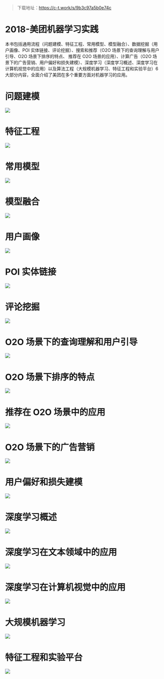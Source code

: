 > 下载地址：https://c-t.work/s/9b3c97a5b0e74c

# 2018-美团机器学习实践

本书包括通用流程（问题建模、特征工程、常用模型、模型融合）、数据挖掘（用户画像、POI 实体链接、评论挖掘）、搜索和推荐（O2O 场景下的查询理解与用户引导、O2O 场景下排序的特点、 推荐在 O2O 场景的应用）、计算广告（O2O 场景下的广告营销、用户偏好和损失建模）、深度学习（深度学习概述、深度学习在计算机视觉中的应用）以及算法工程（大规模机器学习、特征工程和实验平台）6 大部分内容，全面介绍了美团在多个重要方面对机器学习的应用。

# 问题建模

![](https://i.postimg.cc/cC1VbLGD/image.png)

# 特征工程

![](https://i.postimg.cc/gj0TKt3Q/image.png)

# 常用模型

![](https://i.postimg.cc/9FrkRSmq/image.png)

# 模型融合

![](https://i.postimg.cc/762gT1Fy/image.png)

# 用户画像

![](https://i.postimg.cc/43KcrbNh/image.png)

# POI 实体链接

![](https://i.postimg.cc/vZTxVLnS/image.png)

# 评论挖掘

![](https://i.postimg.cc/qRVNSP59/image.png)

# O2O 场景下的查询理解和用户引导

![](https://i.postimg.cc/LXtJpydh/image.png)

# O2O 场景下排序的特点

![](https://i.postimg.cc/Gt9nQ2jr/image.png)

# 推荐在 O2O 场景中的应用

![](https://i.postimg.cc/9XNhfdWf/image.png)

# O2O 场景下的广告营销

![](https://i.postimg.cc/dtkKZh1j/image.png)

# 用户偏好和损失建模

![](https://i.postimg.cc/L8VR2r5c/image.png)

# 深度学习概述

![](https://i.postimg.cc/wj38Y7Km/image.png)

# 深度学习在文本领域中的应用

![](https://i.postimg.cc/cCD9FBL5/image.png)

# 深度学习在计算机视觉中的应用

![](https://i.postimg.cc/66zm6tfL/image.png)

# 大规模机器学习

![](https://i.postimg.cc/15j76BT8/image.png)

# 特征工程和实验平台

![](https://i.postimg.cc/vZxqv9F3/image.png)
